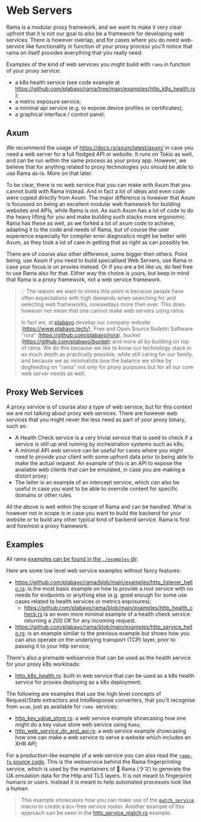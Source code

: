 # Web Servers

Rama is a modular proxy framework, and we want to make it very clear upfront
that it is not our goal to also be a framework for developing web services.
There is however overlap, and for cases where you do need web-service like functionality
in function of your proxy process you'll notice that rama on itself provides everything
that you really need.

Examples of the kind of web services you might build with `rama` in function of your proxy service:

- a k8s health service (see code example at <https://github.com/plabayo/rama/tree/main/examples/http_k8s_health.rs>);
- a metric exposure service;
- a minimal api service (e.g. to expose device profiles or certificates);
- a graphical interface / control panel;


## Axum

We recommend the usage of <https://docs.rs/axum/latest/axum/> in case you need a web server
for a full fledged API or website. It runs on Tokio as well, and can be run within the same process
as your proxy app. However, we believe that for anythng related to proxy technologies you should be able
to use Rama as-is. More on that later.

To be clear, there is no web service that you can make with Axum that you cannot build with Rama instead.
And in fact a lot of ideas and even code were copied directly from Axum. The major difference is however
that Axum is focussed on being an excellent modular web framework for building websites and APIs, while Rama is not.
As such Axum has a lot of code to do the heavy lifting for you and make building such stacks more ergonomic.
Rama has these as well, as we forked a lot of axum code to achieve, adapting it to the code and needs of Rama,
but of course the user experience especially for compiler error diagnostics might be better with Axum,
as they took a lot of care in getting that as right as can possibly be.

There are of course also other difference, some bigger then others. Point being, use Axum if you need to build
specialised Web Servers, use Rama in case your focus is on proxies instead. Or if you are a bit like us,
do feel free to use Rama also for that. Either way the choice is yours, but keep in mind that Rama is a proxy framework,
not a web service framework.

> 💡 The reason we want to stress this point is because people have often expectations with high demands when
> searching for and selecting web frameworks, nowawdays more then ever. This does however not mean that one cannot make
> web servers using rama.
>
> In fact we, at [plabayo](https://www.plabayo.tech) develop our company website
> (<https://www.plabayo.tech/>), Free and Open Source Bulletin Software "rora" (<https://github.com/plabayo/rora>),
> bucket (<https://github.com/plabayo/bucket>) and more all by building on top of rama. We do this because we like to know our
> technology stack in as much depth as practically possible, while still caring for our family, and because
> we as minimalists love the balance we strike by dogfeeding on "rama" not only for proxy purposes but
> for all our core web server needs as well.

## Proxy Web Services

A proxy service is of course also a type of web service, but for this context we are not talking about
proxy web services. There are however web services that you might never the less need as part of your
proxy binary, such as:

- A Health Check service is a very trivial service that is used to check if a service is still up and running
  by orchestration systems such as k8s;
- A minimal API web service can be useful for cases where you might need to provide your client with some upfront
  data prior to being able to make the actual request. An example of this is an API to expose the available
  web clients that can be emulated, in case you are making a distort proxy;
- The latter is an example of an intercept service, which can also be useful in case you want to be able to override
  content for specific domains or other rules.

All the above is well within the scope of Rama and can be handled. What is however not in scope is in case
you want to build the backend for your website or to build any other typical kind of backend service. Rama is
first and foremost a proxy framework.

## Examples

All rama [examples can be found in the `./examples` dir](https://github.com/plabayo/rama/tree/main/examples).

Here are some low level web service examples without fancy features:

- <https://github.com/plabayo/rama/blob/main/examples/http_listener_hello.rs>: is the most basic example on how to provide
  a root service with no needs for endpoints or anything else (e.g. good enough for some use cases related
  to health services or metrics exposures);
  - <https://github.com/plabayo/rama/blob/main/examples/http_health_check.rs> is an even more minimal example
    of a health check service returning a _200 OK_ for any incoming request.
- <https://github.com/plabayo/rama/blob/main/examples/http_service_hello.rs>: is an example similar to the previous
  example but shows how you can also operate on the underlying transport (TCP) layer, prior to passing it to your
  http service;
  
There's also a premade webservice that can be used as the health service for your proxy k8s workloads:

- [http_k8s_health.rs](https://github.com/plabayo/rama/tree/main/examples/http_k8s_health.rs):
  built-in web service that can be used as a k8s health service for proxies deploying as a k8s deployment;

The following are examples that use the high level concepts of Request/State extractors and IntoResponse converters,
that you'll recognise from `axum`, just as available for `rama `services:

- [http_key_value_store.rs](https://github.com/plabayo/rama/tree/main/examples/http_key_value_store.rs):
  a web service example showcasing how one might do a key value store web service using `Rama`;
- [http_web_service_dir_and_api.rs](https://github.com/plabayo/rama/tree/main/examples/http_web_service_dir_and_api.rs):
  a web service example showcasing how one can make a web service to serve a website which includes an XHR API;

For a production-like example of a web service you can also read the [`rama-fp` source code](https://github.com/plabayo/rama/tree/main/rama-fp/src).
This is the webservice behind the Rama fingerprinting service, which is used by the maintainers of 🦙 Rama (ラマ) to generate
the UA emulation data for the Http and TLS layers. It is not meant to fingerprint humans or users. Instead it is meant to help
automated processes look like a human.

> This example showcases how you can make use of the [`match_service`](https://ramaproxy.org/docs/rama/http/service/web/macro.match_service.html)
> macro to create a `Box`-free service router. Another example of this approach can be seen in the
> [http_service_match.rs](https://github.com/plabayo/rama/tree/main/examples/http_service_match.rs) example.
